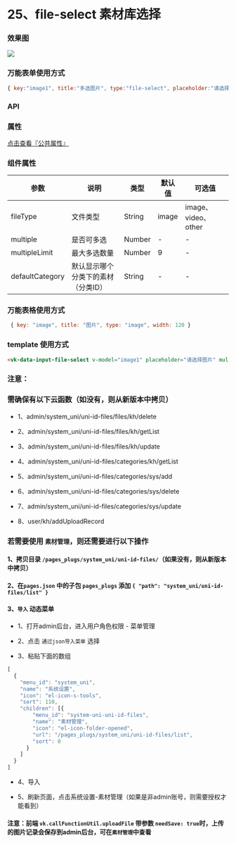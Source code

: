 # 25、file-select 素材库选择

### 效果图
![](https://vkceyugu.cdn.bspapp.com/VKCEYUGU-cf0c5e69-620c-4f3c-84ab-f4619262939f/0ca12bfc-703e-4662-98b8-068ed01e4fac.png)
### 万能表单使用方式
```js
{ key:"image1", title:"多选图片", type:"file-select", placeholder:"请选择图片", fileType:"image", multiple:true, multipleLimit:6 }
```

### API

### 属性

[点击查看『公共属性』](https://vkdoc.fsq.pub/admin/components/0%E3%80%81public.html)

### 组件属性

| 参数             | 说明                           | 类型    | 默认值  | 可选值 |
|------------------|-------------------------------|---------|--------|-------|
| fileType            | 文件类型 | String  | image | image、video、other |
| multiple            | 是否可多选 | Number  | - | -  |
| multipleLimit            | 最大多选数量 | Number  | 9 | -  |
| defaultCategory            | 默认显示哪个分类下的素材（分类ID） | String  | - | - |

### 万能表格使用方式

```js
 { key: "image", title: "图片", type: "image", width: 120 }
```


### template 使用方式
```html
<vk-data-input-file-select v-model="image1" placeholder="请选择图片" multiple :multiple-limit="9" file-type="image"></vk-data-input-file-select>
```

### 注意：
### 需确保有以下云函数（如没有，则从新版本中拷贝）
* 1、admin/system_uni/uni-id-files/files/kh/delete

* 2、admin/system_uni/uni-id-files/files/kh/getList

* 3、admin/system_uni/uni-id-files/files/kh/update

* 4、admin/system_uni/uni-id-files/categories/kh/getList

* 5、admin/system_uni/uni-id-files/categories/sys/add

* 6、admin/system_uni/uni-id-files/categories/sys/delete

* 7、admin/system_uni/uni-id-files/categories/sys/update

* 8、user/kh/addUploadRecord


### 若需要使用 `素材管理`，则还需要进行以下操作
#### 1、拷贝目录 `/pages_plugs/system_uni/uni-id-files/`（如果没有，则从新版本中拷贝）

#### 2、在`pages.json` 中的子包 `pages_plugs` 添加 `{ "path": "system_uni/uni-id-files/list" }`

#### 3、`导入` 动态菜单

* 1、打开admin后台，进入用户角色权限 - 菜单管理 

* 2、点击 `通过json导入菜单` 选择

* 3、粘贴下面的数组

```js
[
  {
    "menu_id": "system_uni",
    "name": "系统设置",
    "icon": "el-icon-s-tools",
    "sort": 110,
    "children": [{
        "menu_id": "system-uni-uni-id-files",
        "name": "素材管理",
        "icon": "el-icon-folder-opened",
        "url": "/pages_plugs/system_uni/uni-id-files/list",
        "sort": 0
      }
    ]
  }
]
```

* 4、导入

* 5、刷新页面，点击系统设置-素材管理（如果是非admin账号，则需要授权才能看到）

#### 注意：前端 `vk.callFunctionUtil.uploadFile` 带参数 `needSave: true`时，上传的图片记录会保存到admin后台，可在`素材管理`中查看